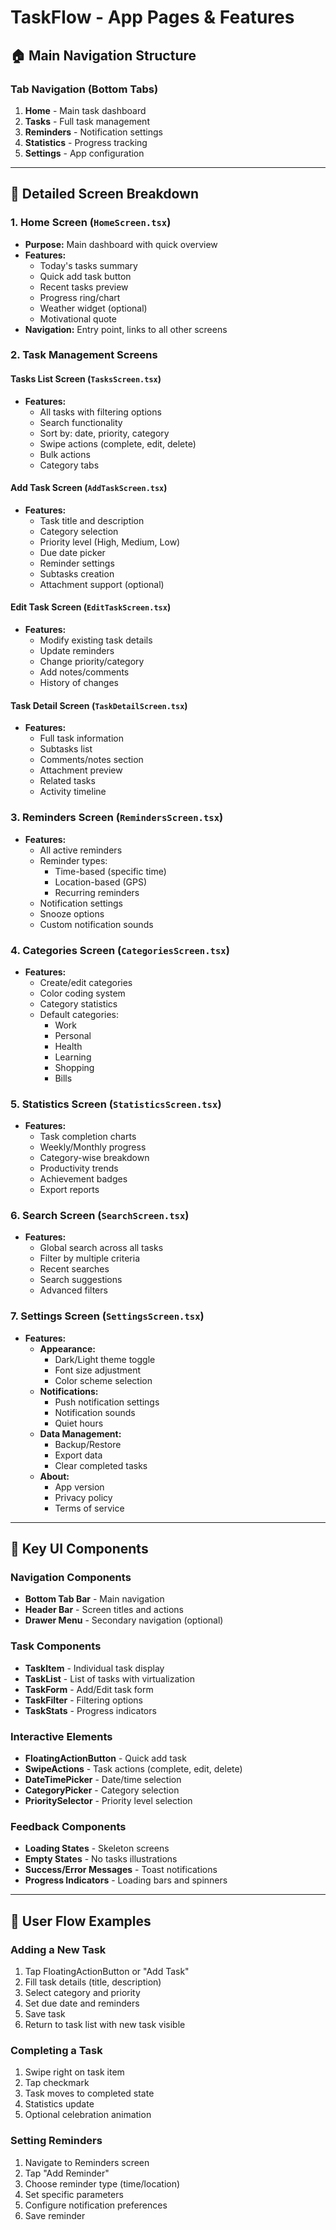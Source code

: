 # TaskFlow - App Pages & Features

## 🏠 Main Navigation Structure

### Tab Navigation (Bottom Tabs)
1. **Home** - Main task dashboard
2. **Tasks** - Full task management
3. **Reminders** - Notification settings
4. **Statistics** - Progress tracking
5. **Settings** - App configuration

---

## 📱 Detailed Screen Breakdown

### 1. **Home Screen** (`HomeScreen.tsx`)
- **Purpose:** Main dashboard with quick overview
- **Features:**
  - Today's tasks summary
  - Quick add task button
  - Recent tasks preview
  - Progress ring/chart
  - Weather widget (optional)
  - Motivational quote
- **Navigation:** Entry point, links to all other screens

### 2. **Task Management Screens**

#### **Tasks List Screen** (`TasksScreen.tsx`)
- **Features:**
  - All tasks with filtering options
  - Search functionality
  - Sort by: date, priority, category
  - Swipe actions (complete, edit, delete)
  - Bulk actions
  - Category tabs

#### **Add Task Screen** (`AddTaskScreen.tsx`)
- **Features:**
  - Task title and description
  - Category selection
  - Priority level (High, Medium, Low)
  - Due date picker
  - Reminder settings
  - Subtasks creation
  - Attachment support (optional)

#### **Edit Task Screen** (`EditTaskScreen.tsx`)
- **Features:**
  - Modify existing task details
  - Update reminders
  - Change priority/category
  - Add notes/comments
  - History of changes

#### **Task Detail Screen** (`TaskDetailScreen.tsx`)
- **Features:**
  - Full task information
  - Subtasks list
  - Comments/notes section
  - Attachment preview
  - Related tasks
  - Activity timeline

### 3. **Reminders Screen** (`RemindersScreen.tsx`)
- **Features:**
  - All active reminders
  - Reminder types:
    - Time-based (specific time)
    - Location-based (GPS)
    - Recurring reminders
  - Notification settings
  - Snooze options
  - Custom notification sounds

### 4. **Categories Screen** (`CategoriesScreen.tsx`)
- **Features:**
  - Create/edit categories
  - Color coding system
  - Category statistics
  - Default categories:
    - Work
    - Personal
    - Health
    - Learning
    - Shopping
    - Bills

### 5. **Statistics Screen** (`StatisticsScreen.tsx`)
- **Features:**
  - Task completion charts
  - Weekly/Monthly progress
  - Category-wise breakdown
  - Productivity trends
  - Achievement badges
  - Export reports

### 6. **Search Screen** (`SearchScreen.tsx`)
- **Features:**
  - Global search across all tasks
  - Filter by multiple criteria
  - Recent searches
  - Search suggestions
  - Advanced filters

### 7. **Settings Screen** (`SettingsScreen.tsx`)
- **Features:**
  - **Appearance:**
    - Dark/Light theme toggle
    - Font size adjustment
    - Color scheme selection
  - **Notifications:**
    - Push notification settings
    - Notification sounds
    - Quiet hours
  - **Data Management:**
    - Backup/Restore
    - Export data
    - Clear completed tasks
  - **About:**
    - App version
    - Privacy policy
    - Terms of service

---

## 🎨 Key UI Components

### Navigation Components
- **Bottom Tab Bar** - Main navigation
- **Header Bar** - Screen titles and actions
- **Drawer Menu** - Secondary navigation (optional)

### Task Components
- **TaskItem** - Individual task display
- **TaskList** - List of tasks with virtualization
- **TaskForm** - Add/Edit task form
- **TaskFilter** - Filtering options
- **TaskStats** - Progress indicators

### Interactive Elements
- **FloatingActionButton** - Quick add task
- **SwipeActions** - Task actions (complete, edit, delete)
- **DateTimePicker** - Date/time selection
- **CategoryPicker** - Category selection
- **PrioritySelector** - Priority level selection

### Feedback Components
- **Loading States** - Skeleton screens
- **Empty States** - No tasks illustrations
- **Success/Error Messages** - Toast notifications
- **Progress Indicators** - Loading bars and spinners

---

## 🔄 User Flow Examples

### Adding a New Task
1. Tap FloatingActionButton or "Add Task"
2. Fill task details (title, description)
3. Select category and priority
4. Set due date and reminders
5. Save task
6. Return to task list with new task visible

### Completing a Task
1. Swipe right on task item
2. Tap checkmark
3. Task moves to completed state
4. Statistics update
5. Optional celebration animation

### Setting Reminders
1. Navigate to Reminders screen
2. Tap "Add Reminder"
3. Choose reminder type (time/location)
4. Set specific parameters
5. Configure notification preferences
6. Save reminder